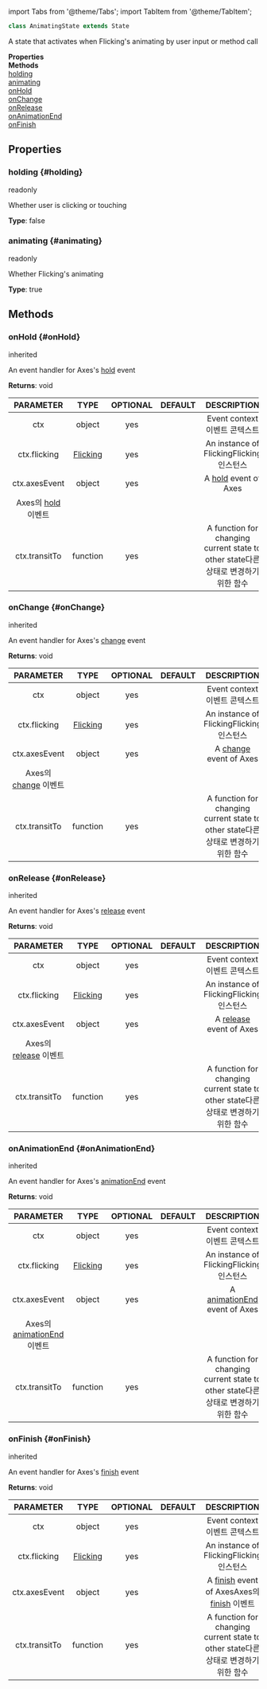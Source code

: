 import Tabs from '@theme/Tabs';
import TabItem from '@theme/TabItem';

```ts
class AnimatingState extends State
```
A state that activates when Flicking's animating by user input or method call

<div className="container">
    <div className="row mb-2"><div className="col col--6"><strong>Properties</strong></div><div className="col col--6"><strong>Methods</strong></div></div>
    <div className="row"><div className="col col--6"><a href="#holding">holding</a><br/><a href="#animating">animating</a></div><div className="col col--6"><a href="#onHold">onHold</a><br/><a href="#onChange">onChange</a><br/><a href="#onRelease">onRelease</a><br/><a href="#onAnimationEnd">onAnimationEnd</a><br/><a href="#onFinish">onFinish</a></div></div>
  </div>



## Properties

### holding {#holding}
<div className="bulma-tags">

<span className="bulma-tag is-info">readonly</span>


</div>

Whether user is clicking or touching

**Type**: false











### animating {#animating}
<div className="bulma-tags">

<span className="bulma-tag is-info">readonly</span>


</div>

Whether Flicking's animating

**Type**: true











## Methods

### onHold {#onHold}
<div className="bulma-tags">


<span className="bulma-tag is-danger">inherited</span>

</div>

An event handler for Axes's [hold](https://naver.github.io/egjs-axes/release/latest/doc/eg.Axes.html#event-hold) event



**Returns**: void


|PARAMETER|TYPE|OPTIONAL|DEFAULT|DESCRIPTION|
|:---:|:---:|:---:|:---:|:---:|
|ctx|object|yes||Event context<ko>이벤트 콘텍스트</ko>|
|ctx.flicking|[Flicking](Flicking)|yes||An instance of Flicking<ko>Flicking 인스턴스</ko>|
|ctx.axesEvent|object|yes||A [hold](https://naver.github.io/egjs-axes/release/latest/doc/eg.Axes.html#event-hold) event of Axes
<ko>Axes의 [hold](https://naver.github.io/egjs-axes/release/latest/doc/eg.Axes.html#event-hold) 이벤트</ko>|
|ctx.transitTo|function|yes||A function for changing current state to other state<ko>다른 상태로 변경하기 위한 함수</ko>|







### onChange {#onChange}
<div className="bulma-tags">


<span className="bulma-tag is-danger">inherited</span>

</div>

An event handler for Axes's [change](https://naver.github.io/egjs-axes/release/latest/doc/eg.Axes.html#event-change) event



**Returns**: void


|PARAMETER|TYPE|OPTIONAL|DEFAULT|DESCRIPTION|
|:---:|:---:|:---:|:---:|:---:|
|ctx|object|yes||Event context<ko>이벤트 콘텍스트</ko>|
|ctx.flicking|[Flicking](Flicking)|yes||An instance of Flicking<ko>Flicking 인스턴스</ko>|
|ctx.axesEvent|object|yes||A [change](https://naver.github.io/egjs-axes/release/latest/doc/eg.Axes.html#event-change) event of Axes
<ko>Axes의 [change](https://naver.github.io/egjs-axes/release/latest/doc/eg.Axes.html#event-change) 이벤트</ko>|
|ctx.transitTo|function|yes||A function for changing current state to other state<ko>다른 상태로 변경하기 위한 함수</ko>|







### onRelease {#onRelease}
<div className="bulma-tags">


<span className="bulma-tag is-danger">inherited</span>

</div>

An event handler for Axes's [release](https://naver.github.io/egjs-axes/release/latest/doc/eg.Axes.html#event-release) event



**Returns**: void


|PARAMETER|TYPE|OPTIONAL|DEFAULT|DESCRIPTION|
|:---:|:---:|:---:|:---:|:---:|
|ctx|object|yes||Event context<ko>이벤트 콘텍스트</ko>|
|ctx.flicking|[Flicking](Flicking)|yes||An instance of Flicking<ko>Flicking 인스턴스</ko>|
|ctx.axesEvent|object|yes||A [release](https://naver.github.io/egjs-axes/release/latest/doc/eg.Axes.html#event-release) event of Axes
<ko>Axes의 [release](https://naver.github.io/egjs-axes/release/latest/doc/eg.Axes.html#event-release) 이벤트</ko>|
|ctx.transitTo|function|yes||A function for changing current state to other state<ko>다른 상태로 변경하기 위한 함수</ko>|







### onAnimationEnd {#onAnimationEnd}
<div className="bulma-tags">


<span className="bulma-tag is-danger">inherited</span>

</div>

An event handler for Axes's [animationEnd](https://naver.github.io/egjs-axes/release/latest/doc/eg.Axes.html#event-animationEnd) event



**Returns**: void


|PARAMETER|TYPE|OPTIONAL|DEFAULT|DESCRIPTION|
|:---:|:---:|:---:|:---:|:---:|
|ctx|object|yes||Event context<ko>이벤트 콘텍스트</ko>|
|ctx.flicking|[Flicking](Flicking)|yes||An instance of Flicking<ko>Flicking 인스턴스</ko>|
|ctx.axesEvent|object|yes||A [animationEnd](https://naver.github.io/egjs-axes/release/latest/doc/eg.Axes.html#event-animationEnd) event of Axes
<ko>Axes의 [animationEnd](https://naver.github.io/egjs-axes/release/latest/doc/eg.Axes.html#event-animationEnd) 이벤트</ko>|
|ctx.transitTo|function|yes||A function for changing current state to other state<ko>다른 상태로 변경하기 위한 함수</ko>|







### onFinish {#onFinish}
<div className="bulma-tags">


<span className="bulma-tag is-danger">inherited</span>

</div>

An event handler for Axes's [finish](https://naver.github.io/egjs-axes/release/latest/doc/eg.Axes.html#event-finish) event



**Returns**: void


|PARAMETER|TYPE|OPTIONAL|DEFAULT|DESCRIPTION|
|:---:|:---:|:---:|:---:|:---:|
|ctx|object|yes||Event context<ko>이벤트 콘텍스트</ko>|
|ctx.flicking|[Flicking](Flicking)|yes||An instance of Flicking<ko>Flicking 인스턴스</ko>|
|ctx.axesEvent|object|yes||A [finish](https://naver.github.io/egjs-axes/release/latest/doc/eg.Axes.html#event-finish) event of Axes<ko>Axes의 [finish](https://naver.github.io/egjs-axes/release/latest/doc/eg.Axes.html#event-finish) 이벤트</ko>|
|ctx.transitTo|function|yes||A function for changing current state to other state<ko>다른 상태로 변경하기 위한 함수</ko>|








